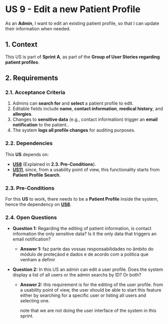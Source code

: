 # US 9 - Edit a new Patient Profile

As an **Admin**, I want to edit an existing patient profile, so that I can update their information when needed.

## 1. Context

This US is part of **Sprint A**, as part of the **Group of User Stories regarding patient profiles**.

## 2. Requirements

### 2.1. Acceptance Criteria

1. Admins can **search for** and **select** a patient profile to edit.
2. Editable fields include **name**, **contact information**, **medical history**, and **allergies**.
3. Changes to **sensitive data** (e.g., contact information) trigger an **email notification** to the patient..
4. The system **logs all profile changes** for auditing purposes.

### 2.2. Dependencies

This **US** depends on:
* [**US8**](../us8/readme.md) (Explained in **2.3. Pre-Conditions**).
* [**US11**](../us11/readme.md), since, from a usability point of view, this functionality starts from **Patient Profile Search**.


### 2.3. Pre-Conditions

For this **US** to work, there needs to be a **Patient Profile** inside the system, hence the dependency on [**US8**](../us8/readme.md).

### 2.4. Open Questions

* **Question 1:** Regarding the editing of patient information, is contact information the only sensitive data? Is it the only data that triggers an email notification?
    * **Answer 1:** faz parte das vossas responsabilidades no âmbito do módulo de proteçãod e dados e de acordo com a politica que venham a definir

* **Question 2:** In this US an admin can edit a user profile. Does the system display a list of all users or the admin searchs by ID? Or both?
    * **Answer 2:** this requirement is for the editing of the user profile. from a usability point of view, the user should be able to start this feature either by searching for a specific user or listing all users and selecting one.

        note that we are not doing the user interface of the system in this sprint.